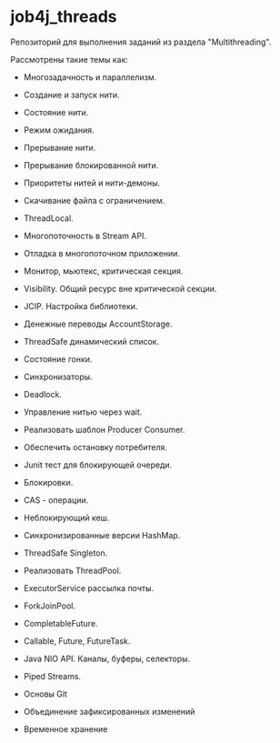 # job4j_threads

Репозиторий для выполнения заданий из раздела "Multithreading".

Рассмотрены такие темы как:

- Многозадачность и параллелизм.
- Создание и запуск нити.
- Состояние нити.
- Режим ожидания.
- Прерывание нити.
- Прерывание блокированной нити.
- Приоритеты нитей и нити-демоны.
- Скачивание файла с ограничением.
- ThreadLocal.
- Многопоточность в Stream API.
- Отладка в многопоточном приложении.

- Монитор, мьютекс, критическая секция.
- Visibility. Общий ресурс вне критической секции.
- JCIP. Настройка библиотеки.
- Денежные переводы AccountStorage.
- ThreadSafe динамический список.
- Состояние гонки.
- Синхронизаторы.
- Deadlock.

- Управление нитью через wait.
- Реализовать шаблон Producer Consumer.
- Обеспечить остановку потребителя.
- Junit тест для блокирующей очереди.
- Блокировки.

- CAS - операции.
- Неблокирующий кеш.
- Синхронизированные версии HashMap.

- ThreadSafe Singleton.
- Реализовать ThreadPool.
- ExecutorService рассылка почты.
- ForkJoinPool.
- CompletableFuture.
- Callable, Future, FutureTask.

- Java NIO API. Каналы, буферы, селекторы.
- Piped Streams.

- Основы Git
- Объединение зафиксированных изменений
- Временное хранение